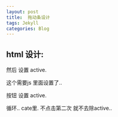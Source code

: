 ```yaml
---
layout: post
title:  拖动条设计
tags: Jekyll
categories: Blog
---
```



## html 设计:




然后 设置 active. 

这个需要js 里面设置了..



按钮 设置 active.


循环.. cate里.
不点击第二次 就不去除active..